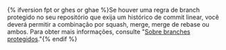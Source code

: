 {% ifversion fpt or ghes or ghae %}Se houver uma regra de branch protegido no seu repositório que exija um histórico de commit linear, você deverá permitir a combinação por squash, merge, merge de rebase ou ambos. Para obter mais informações, consulte "[Sobre branches protegidos](/github/administering-a-repository/about-protected-branches#require-pull-request-reviews-before-merging)."{% endif %}
